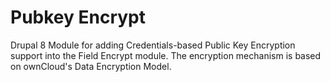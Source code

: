 # Pubkey Encrypt
Drupal 8 Module for adding Credentials-based Public Key Encryption support into the Field Encrypt module. The encryption mechanism is based on ownCloud's Data Encryption Model.
